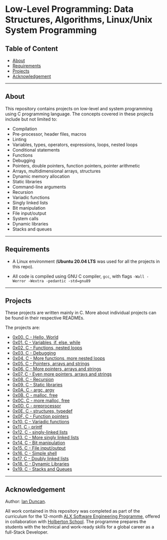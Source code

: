 # Low-Level Programming: Data Structures, Algorithms, Linux/Unix System Programming

## Table of Content

* [About](#about)
* [Requirements](#requirements)
* [Projects](#projects)
* [Acknowledgement](#acknowledgement)

_______________________

## About

This repository contains projects on low-level and system programming using C programming language.
The concepts covered in these projects include but not limited to:

* Compilation
* Pre-processor, header files, macros
* Linting
* Variables, types, operators, expressions, loops, nested loops
* Conditional statements
* Functions
* Debugging
* Pointers, double pointers, function pointers, pointer arithmetic
* Arrays, multidimensional arrays, structures
* Dynamic memory allocation
* Static libraries
* Command-line arguments
* Recursion
* Variadic functions
* Singly linked lists
* Bit manipulation
* File input/output
* System calls
* Dynamic libraries
* Stacks and queues

_______________________

## Requirements

* A Linux environment (**Ubuntu 20.04 LTS** was used for all the projects in this repo).

* All code is compiled using GNU C compiler, `gcc`, with flags `-Wall -Werror -Wextra -pedantic -std=gnu89`

_______________________

## Projects

These projects are written mainly in C.
More about individual projects can be found in their respective READMEs.

The projects are:

* [0x00. C - Hello, World](./0x00-hello_world/)
* [0x01. C - Variables, if, else, while](./0x01-variables_if_else_while/)
* [0x02. C - Functions, nested loops](./0x02-functions_nested_loops/)
* [0x03. C - Debugging](./0x03-debugging/)
* [0x04. C - More functions, more nested loops](./0x04-more_functions_nested_loops/)
* [0x05. C - Pointers, arrays and strings](./0x05-pointers_arrays_strings/)
* [0x06. C - More pointers, arrays and strings](./0x06-pointers_arrays_strings/)
* [0x07. C - Even more pointers, arrays and strings](./0x07-pointers_arrays_strings/)
* [0x08. C - Recursion](./0x08-recursion/)
* [0x09. C - Static libraries](./0x09-static_libraries/)
* [0x0A. C - argc, argv](./0x0A-argc_argv/)
* [0x0B. C - malloc, free](./0x0B-malloc_free/)
* [0x0C. C - more malloc, free](./0x0C-more_malloc_free/)
* [0x0D. C - preprocessor](./0x0D-preprocessor/)
* [0x0E. C - structures, typedef](./0x0E-structures_typedef/)
* [0x0F. C - Function pointers](./0x0F-function_pointers/)
* [0x10. C - Variadic functions](./0x10-variadic_functions/)
* [0x11. C - printf](./0x11-printf/)
* [0x12. C - singly-linked lists](./0x12-singly_linked_lists/)
* [0x13. C - More singly linked lists](./0x13-more_singly_linked_lists/)
* [0x14. C - Bit manipulation](./0x14-bit_manipulation/)
* [0x15. C - File input/output](./0x15-file_io/)
* [0x16. C - Simple shell](./0x16-simple_shell/)
* [0x17. C - Doubly linked lists](./0x17-doubly_linked_lists/)
* [0x18. C - Dynamic Libraries](./0x18-dynamic_libraries/)
* [0x19. C - Stacks and Queues](./0x19-stacks_queues/)

_______________________

## Acknowledgement

Author: [Ian Duncan](https://github.com/dr8co "Ian's Github profile").

All work contained in this repository was completed as part of the curriculum for the
12-month [ALX Software Engineering Programme](https://www.alxafrica.com/ "learn more"),
offered in collaboration with [Holberton School](https://www.holbertonschool.com/ "Holberton School").
The programme prepares the students with the technical and work-ready skills
for a global career as a full-Stack Developer.
